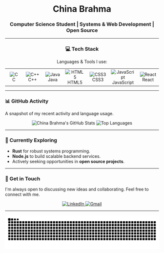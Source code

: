 <h1 align="center">China Brahma</h1>
<h3 align="center">Computer Science Student | Systems & Web Development | Open Source</h3>

---

<h3 align="center">💻 Tech Stack</h3>
<p align="center">Languages & Tools I use:</p>

<table align="center">
  <tr>
    <td align="center" width="96">
      <img src="https://cdn.jsdelivr.net/gh/devicons/devicon/icons/c/c-original.svg" width="40" alt="C"/><br>C
    </td>
    <td align="center" width="96">
      <img src="https://cdn.jsdelivr.net/gh/devicons/devicon/icons/cplusplus/cplusplus-original.svg" width="40" alt="C++"/><br>C++
    </td>
    <td align="center" width="96">
      <img src="https://cdn.jsdelivr.net/gh/devicons/devicon/icons/java/java-original.svg" width="40" alt="Java"/><br>Java
    </td>
    <td align="center" width="96">
      <img src="https://cdn.jsdelivr.net/gh/devicons/devicon/icons/html5/html5-original.svg" width="40" alt="HTML5"/><br>HTML5
    </td>
    <td align="center" width="96">
      <img src="https://cdn.jsdelivr.net/gh/devicons/devicon/icons/css3/css3-original.svg" width="40" alt="CSS3"/><br>CSS3
    </td>
    <td align="center" width="96">
      <img src="https://cdn.jsdelivr.net/gh/devicons/devicon/icons/javascript/javascript-original.svg" width="40" alt="JavaScript"/><br>JavaScript
    </td>
    <td align="center" width="96">
      <img src="https://cdn.jsdelivr.net/gh/devicons/devicon/icons/react/react-original.svg" width="40" alt="React"/><br>React
    </td>
  </tr>
</table>


---

### 📊 GitHub Activity

A snapshot of my recent activity and language usage.

<p align="center">
  <img src="https://github-readme-stats.vercel.app/api?username=chinabrahma&show_icons=true&theme=dark&hide_border=true&count_private=true" width="400px" alt="China Brahma's GitHub Stats" />
  <img src="https://github-readme-stats.vercel.app/api/top-langs/?username=chinabrahma&layout=compact&theme=dark&hide_border=true" width="400px" alt="Top Languages" />
</p>

---

### 🚀 Currently Exploring

- **Rust** for robust systems programming.
- **Node.js** to build scalable backend services.
- Actively seeking opportunities in **open source projects**.

---

### 👋 Get in Touch

I'm always open to discussing new ideas and collaborating. Feel free to connect with me.

<div align="center">
  <a href="https://www.linkedin.com/in/chinabrahma" target="_blank">
    <img src="https://img.shields.io/badge/LinkedIn-0077B5?style=for-the-badge&logo=linkedin&logoColor=white" alt="LinkedIn"/>
  </a>
  <a href="mailto:chinabrahma@gmail.com" target="_blank">
    <img src="https://img.shields.io/badge/Gmail-D14836?style=for-the-badge&logo=gmail&logoColor=white" alt="Gmail"/>
  </a>
</div>

---

<p align="center">
  <img src="https://raw.githubusercontent.com/chinabrahma/chinabrahma/output/snake.svg" alt="Snake animation of my contributions" />
</p>

